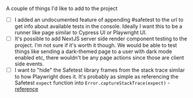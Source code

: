 A couple of things I'd like to add to the project

- [ ] I added an undocumented feature of appending #safetest to the url to get info about available tests in the console. Ideally I want this to be a runner like page similar to Cypress UI or Playwright UI.
- [ ] It's possible to add NextJS server side render component testing to the project. I'm not sure if it's worth it though. We would be able to test things like sending a dark-themed page to a user with dark mode enabled etc, there wouldn't be any page actions since those are client side events.
- [ ] I want to "hide" the Safetest library frames from the stack trace similar to how Playwright does it. It's probably as simple as referencing the Safetest `expect` function into `Error.captureStackTrace(expect)` - [reference](https://github.com/microsoft/playwright/blob/39abc6386f59cd200a8c22ecfd52c1848e091662/packages/playwright/src/transform/transform.ts#L256-L279)
